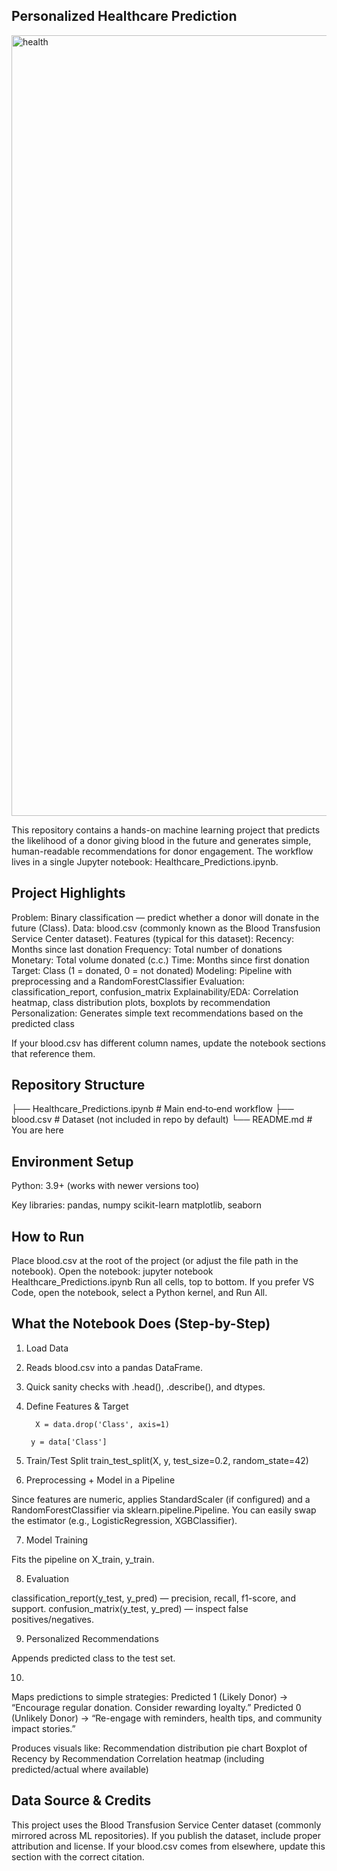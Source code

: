 ## Personalized Healthcare Prediction 

<img width="2048" height="1249" alt="health" src="https://github.com/user-attachments/assets/17476669-0107-49b7-a356-9ca38c8d478a" />



 
This repository contains a hands-on machine learning project that predicts the likelihood of a donor giving blood in the future and generates simple, human-readable recommendations for donor engagement. The workflow lives in a single Jupyter notebook: Healthcare_Predictions.ipynb.
 
## Project Highlights

Problem: Binary classification — predict whether a donor will donate in the future (Class).
Data: blood.csv (commonly known as the Blood Transfusion Service Center dataset).
Features (typical for this dataset):
Recency: Months since last donation
Frequency: Total number of donations
Monetary: Total volume donated (c.c.)
Time: Months since first donation
Target: Class (1 = donated, 0 = not donated)
Modeling: Pipeline with preprocessing and a RandomForestClassifier
Evaluation: classification_report, confusion_matrix
Explainability/EDA: Correlation heatmap, class distribution plots, boxplots by recommendation
Personalization: Generates simple text recommendations based on the predicted class

 If your blood.csv has different column names, update the notebook sections that reference them.

## Repository Structure 
├── Healthcare_Predictions.ipynb          # Main end‑to‑end workflow
├── blood.csv                             # Dataset (not included in repo by default)
└── README.md                             # You are here


## Environment Setup

Python: 3.9+ (works with newer versions too)

Key libraries:
pandas, numpy
scikit-learn
matplotlib, seaborn


## How to Run

Place blood.csv at the root of the project (or adjust the file path in the notebook).
Open the notebook:
jupyter notebook Healthcare_Predictions.ipynb
Run all cells, top to bottom.
If you prefer VS Code, open the notebook, select a Python kernel, and Run All.

## What the Notebook Does (Step-by-Step)

1. Load Data

2. Reads blood.csv into a pandas DataFrame.

3. Quick sanity checks with .head(), .describe(), and dtypes.

4. Define Features & Target

         X = data.drop('Class', axis=1)

        y = data['Class']

5. Train/Test Split
                      train_test_split(X, y, test_size=0.2, random_state=42)

6. Preprocessing + Model in a Pipeline

Since features are numeric, applies StandardScaler (if configured) and a RandomForestClassifier via sklearn.pipeline.Pipeline.
You can easily swap the estimator (e.g., LogisticRegression, XGBClassifier).

7. Model Training

Fits the pipeline on X_train, y_train.

8. Evaluation

classification_report(y_test, y_pred) — precision, recall, f1-score, and support.
confusion_matrix(y_test, y_pred) — inspect false positives/negatives.

9. Personalized Recommendations

Appends predicted class to the test set.

10. 
  Maps predictions to simple strategies:
Predicted 1 (Likely Donor) → “Encourage regular donation. Consider rewarding loyalty.”
Predicted 0 (Unlikely Donor) → “Re-engage with reminders, health tips, and community impact stories.”

 Produces visuals like:
Recommendation distribution pie chart
Boxplot of Recency by Recommendation
Correlation heatmap (including predicted/actual where available)


## Data Source & Credits

This project uses the Blood Transfusion Service Center dataset (commonly mirrored across ML repositories). If you publish the dataset, include proper attribution and license. If your blood.csv comes from elsewhere, update this section with the correct citation.

